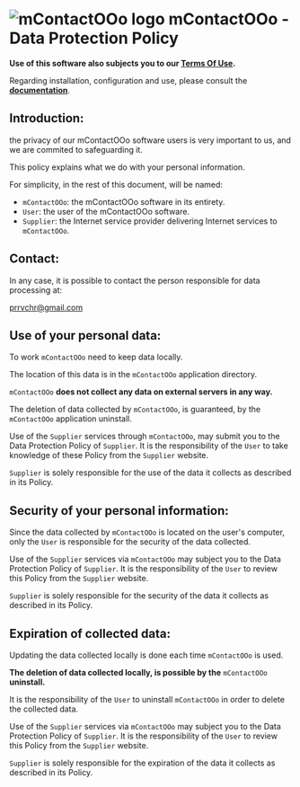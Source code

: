 # ![mContactOOo logo][1] mContactOOo - Data Protection Policy

**Use of this software also subjects you to our [Terms Of Use][2].**

Regarding installation, configuration and use, please consult the **[documentation][3]**.

## Introduction:

the privacy of our mContactOOo software users is very important to us, and we are commited to safeguarding it.

This policy explains what we do with your personal information.

For simplicity, in the rest of this document, will be named:
- `mContactOOo`:  the mContactOOo software in its entirety.
- `User`: the user of the mContactOOo software.
- `Supplier`: the Internet service provider delivering Internet services to `mContactOOo`.

## Contact:

In any case, it is possible to contact the person responsible for data processing at:

prrvchr@gmail.com

## Use of your personal data:

To work `mContactOOo` need to keep data locally.

The location of this data is in the `mContactOOo` application directory.

`mContactOOo` **does not collect any data on external servers in any way.**

The deletion of data collected by `mContactOOo`, is guaranteed, by the `mContactOOo` application uninstall.

Use of the `Supplier` services through `mContactOOo`, may submit you to the Data Protection Policy of `Supplier`. It is the responsibility of the `User` to take knowledge of these Policy from the `Supplier` website.

`Supplier` is solely responsible for the use of the data it collects as described in its Policy.

## Security of your personal information:

Since the data collected by `mContactOOo` is located on the user's computer, only the `User` is responsible for the security of the data collected.

Use of the `Supplier` services via `mContactOOo` may subject you to the Data Protection Policy of `Supplier`. It is the responsibility of the `User` to review this Policy from the `Supplier` website.

`Supplier` is solely responsible for the security of the data it collects as described in its Policy.

## Expiration of collected data:

Updating the data collected locally is done each time `mContactOOo` is used.

**The deletion of data collected locally, is possible by the** `mContactOOo` **uninstall.**

It is the responsibility of the `User` to uninstall `mContactOOo` in order to delete the collected data.

Use of the `Supplier` services via `mContactOOo` may subject you to the Data Protection Policy of `Supplier`. It is the responsibility of the `User` to review this Policy from the `Supplier` website.

`Supplier` is solely responsible for the expiration of the data it collects as described in its Policy.

[1]: <https://prrvchr.github.io/mContactOOo/img/mContactOOo.png>
[2]: <https://prrvchr.github.io/mContactOOo/source/mContactOOo/registration/TermsOfUse_en>
[3]: <https://prrvchr.github.io/mContactOOo/>
